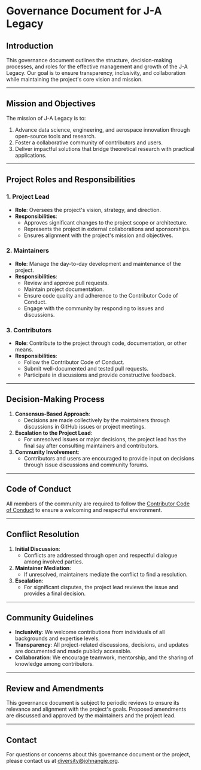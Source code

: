 # Governance Document for J-A Legacy

## **Introduction**
This governance document outlines the structure, decision-making processes, and roles for the effective management and growth of the J-A Legacy. Our goal is to ensure transparency, inclusivity, and collaboration while maintaining the project's core vision and mission.

---

## **Mission and Objectives**
The mission of J-A Legacy is to:
1. Advance data science, engineering, and aerospace innovation through open-source tools and research.
2. Foster a collaborative community of contributors and users.
3. Deliver impactful solutions that bridge theoretical research with practical applications.

---

## **Project Roles and Responsibilities**

### **1. Project Lead**
- **Role**: Oversees the project's vision, strategy, and direction.
- **Responsibilities**:
  - Approves significant changes to the project scope or architecture.
  - Represents the project in external collaborations and sponsorships.
  - Ensures alignment with the project's mission and objectives.

### **2. Maintainers**
- **Role**: Manage the day-to-day development and maintenance of the project.
- **Responsibilities**:
  - Review and approve pull requests.
  - Maintain project documentation.
  - Ensure code quality and adherence to the Contributor Code of Conduct.
  - Engage with the community by responding to issues and discussions.

### **3. Contributors**
- **Role**: Contribute to the project through code, documentation, or other means.
- **Responsibilities**:
  - Follow the Contributor Code of Conduct.
  - Submit well-documented and tested pull requests.
  - Participate in discussions and provide constructive feedback.

---

## **Decision-Making Process**
1. **Consensus-Based Approach**: 
   - Decisions are made collectively by the maintainers through discussions in GitHub issues or project meetings.
2. **Escalation to the Project Lead**:
   - For unresolved issues or major decisions, the project lead has the final say after consulting maintainers and contributors.
3. **Community Involvement**:
   - Contributors and users are encouraged to provide input on decisions through issue discussions and community forums.

---

## **Code of Conduct**
All members of the community are required to follow the [Contributor Code of Conduct](https://github.com/[your-repo-name]/CODE_OF_CONDUCT.md) to ensure a welcoming and respectful environment.

---

## **Conflict Resolution**
1. **Initial Discussion**:
   - Conflicts are addressed through open and respectful dialogue among involved parties.
2. **Maintainer Mediation**:
   - If unresolved, maintainers mediate the conflict to find a resolution.
3. **Escalation**:
   - For significant disputes, the project lead reviews the issue and provides a final decision.

---

## **Community Guidelines**
- **Inclusivity**: We welcome contributions from individuals of all backgrounds and expertise levels.
- **Transparency**: All project-related discussions, decisions, and updates are documented and made publicly accessible.
- **Collaboration**: We encourage teamwork, mentorship, and the sharing of knowledge among contributors.

---

## **Review and Amendments**
This governance document is subject to periodic reviews to ensure its relevance and alignment with the project's goals. Proposed amendments are discussed and approved by the maintainers and the project lead.

---

## **Contact**
For questions or concerns about this governance document or the project, please contact us at diversity@johnangie.org.
